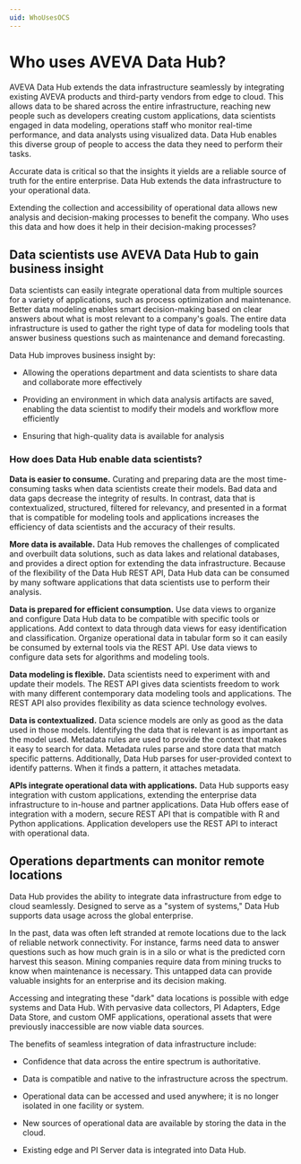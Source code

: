 ```yaml
---
uid: WhoUsesOCS
---
```


# Who uses AVEVA Data Hub?  

AVEVA Data Hub extends the data infrastructure seamlessly by integrating existing AVEVA products and third-party vendors from edge to cloud. This allows data to be shared across the entire infrastructure, reaching new people such as developers creating custom applications, data scientists engaged in data modeling, operations staff who monitor real-time performance, and data analysts using visualized data. Data Hub enables this diverse group of people to access the data they need to perform their tasks. 

Accurate data is critical so that the insights it yields are a reliable source of truth for the entire enterprise. Data Hub extends the data infrastructure to your operational data. 

Extending the collection and accessibility of operational data allows new analysis and decision-making processes to benefit the company. Who uses this data and how does it help in their decision-making processes? 

## Data scientists use AVEVA Data Hub to gain business insight 

Data scientists can easily integrate operational data from multiple sources for a variety of applications, such as process optimization and maintenance. Better data modeling enables smart decision-making based on clear answers about what is most relevant to a company's goals. The entire data infrastructure is used to gather the right type of data for modeling tools that answer business questions such as maintenance and demand forecasting. 

Data Hub improves business insight by: 

- Allowing the operations department and data scientists to share data and collaborate more effectively 

- Providing an environment in which data analysis artifacts are saved, enabling the data scientist to modify their models and workflow more efficiently 

- Ensuring that high-quality data is available for analysis 

### How does Data Hub enable data scientists?

**Data is easier to consume.** Curating and preparing data are the most time-consuming tasks when data scientists create their models. Bad data and data gaps decrease the integrity of results. In contrast, data that is contextualized, structured, filtered for relevancy, and presented in a format that is compatible for modeling tools and applications increases the efficiency of data scientists and the accuracy of their results. 

**More data is available.** Data Hub removes the challenges of complicated and overbuilt data solutions, such as data lakes and relational databases, and provides a direct option for extending the data infrastructure. Because of the flexibility of the Data Hub REST API, Data Hub data can be consumed by many software applications that data scientists use to perform their analysis. 

**Data is prepared for efficient consumption.** Use data views to organize and configure Data Hub data to be compatible with specific tools or applications. Add context to data through data views for easy identification and classification. Organize operational data in tabular form so it can easily be consumed by external tools via the REST API. Use data views to configure data sets for algorithms and modeling tools. 

**Data modeling is flexible.** Data scientists need to experiment with and update their models. The REST API gives data scientists freedom to work with many different contemporary data modeling tools and applications. The REST API also provides flexibility as data science technology evolves. 

**Data is contextualized.** Data science models are only as good as the data used in those models. Identifying the data that is relevant is as important as the model used. Metadata rules are used to provide the context that makes it easy to search for data. Metadata rules parse and store data that match specific patterns. Additionally, Data Hub parses for user-provided context to identify patterns. When it finds a pattern, it attaches metadata.

**APIs integrate operational data with applications.** Data Hub supports easy integration with custom applications, extending the enterprise data infrastructure to in-house and partner applications. Data Hub offers ease of integration with a modern, secure REST API that is compatible with R and Python applications. Application developers use the REST API to interact with operational data. 

## Operations departments can monitor remote locations  

Data Hub provides the ability to integrate data infrastructure from edge to cloud seamlessly. Designed to serve as a "system of systems," Data Hub supports data usage across the global enterprise. 

In the past, data was often left stranded at remote locations due to the lack of reliable network connectivity. For instance, farms need data to answer questions such as how much grain is in a silo or what is the predicted corn harvest this season. Mining companies require data from mining trucks to know when maintenance is necessary. This untapped data can provide valuable insights for an enterprise and its decision making. 

Accessing and integrating these "dark" data locations is possible with edge systems and Data Hub. With pervasive data collectors, PI Adapters, Edge Data Store, and custom OMF applications, operational assets that were previously inaccessible are now viable data sources. 

The benefits of seamless integration of data infrastructure include: 

- Confidence that data across the entire spectrum is authoritative. 

- Data is compatible and native to the infrastructure across the spectrum. 

- Operational data can be accessed and used anywhere; it is no longer isolated in one facility or system. 

- New sources of operational data are available by storing the data in the cloud. 

- Existing edge and PI Server data is integrated into Data Hub. 
